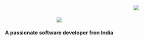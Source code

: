<img align="right" src="https://visitor-badge.laobi.icu/badge?page_id=kode-cat.kode-cat" />

<h1 align="center">
  <a href="https://git.io/typing-svg">
   <img src="https://readme-typing-svg.herokuapp.com/?font-Righteous&size=35&center=true&vCenter=true&width=500&height=70&duration=4000$lines-Hi+There!+;+I'm+Pedro+Muniz!;" />
 </a>
</h1>

<h3 align="center">A passionate software developer fron India</h3>

<br/>
